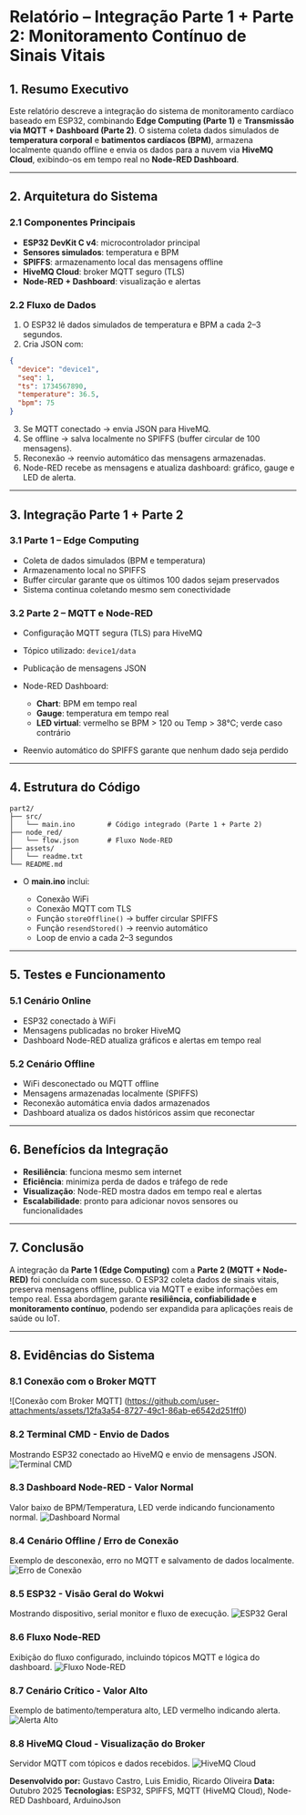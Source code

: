 # **Relatório – Integração Parte 1 + Parte 2: Monitoramento Contínuo de Sinais Vitais**

## 1. Resumo Executivo

Este relatório descreve a integração do sistema de monitoramento cardíaco baseado em ESP32, combinando **Edge Computing (Parte 1)** e **Transmissão via MQTT + Dashboard (Parte 2)**. O sistema coleta dados simulados de **temperatura corporal** e **batimentos cardíacos (BPM)**, armazena localmente quando offline e envia os dados para a nuvem via **HiveMQ Cloud**, exibindo-os em tempo real no **Node-RED Dashboard**.

---

## 2. Arquitetura do Sistema

### 2.1 Componentes Principais

* **ESP32 DevKit C v4**: microcontrolador principal
* **Sensores simulados**: temperatura e BPM
* **SPIFFS**: armazenamento local das mensagens offline
* **HiveMQ Cloud**: broker MQTT seguro (TLS)
* **Node-RED + Dashboard**: visualização e alertas

### 2.2 Fluxo de Dados

1. O ESP32 lê dados simulados de temperatura e BPM a cada 2–3 segundos.
2. Cria JSON com:

```json
{
  "device": "device1",
  "seq": 1,
  "ts": 1734567890,
  "temperature": 36.5,
  "bpm": 75
}
```

3. Se MQTT conectado → envia JSON para HiveMQ.
4. Se offline → salva localmente no SPIFFS (buffer circular de 100 mensagens).
5. Reconexão → reenvio automático das mensagens armazenadas.
6. Node-RED recebe as mensagens e atualiza dashboard: gráfico, gauge e LED de alerta.

---

## 3. Integração Parte 1 + Parte 2

### 3.1 Parte 1 – Edge Computing

* Coleta de dados simulados (BPM e temperatura)
* Armazenamento local no SPIFFS
* Buffer circular garante que os últimos 100 dados sejam preservados
* Sistema continua coletando mesmo sem conectividade

### 3.2 Parte 2 – MQTT e Node-RED

* Configuração MQTT segura (TLS) para HiveMQ
* Tópico utilizado: `device1/data`
* Publicação de mensagens JSON
* Node-RED Dashboard:

  * **Chart**: BPM em tempo real
  * **Gauge**: temperatura em tempo real
  * **LED virtual**: vermelho se BPM > 120 ou Temp > 38°C; verde caso contrário
* Reenvio automático do SPIFFS garante que nenhum dado seja perdido

---

## 4. Estrutura do Código

```
part2/
├── src/
│   └── main.ino        # Código integrado (Parte 1 + Parte 2)
├── node_red/
│   └── flow.json       # Fluxo Node-RED
├── assets/
│   └── readme.txt
└── README.md
```

* O **main.ino** inclui:

  * Conexão WiFi
  * Conexão MQTT com TLS
  * Função `storeOffline()` → buffer circular SPIFFS
  * Função `resendStored()` → reenvio automático
  * Loop de envio a cada 2–3 segundos

---

## 5. Testes e Funcionamento

### 5.1 Cenário Online

* ESP32 conectado à WiFi
* Mensagens publicadas no broker HiveMQ
* Dashboard Node-RED atualiza gráficos e alertas em tempo real

### 5.2 Cenário Offline

* WiFi desconectado ou MQTT offline
* Mensagens armazenadas localmente (SPIFFS)
* Reconexão automática envia dados armazenados
* Dashboard atualiza os dados históricos assim que reconectar

---

## 6. Benefícios da Integração

* **Resiliência**: funciona mesmo sem internet
* **Eficiência**: minimiza perda de dados e tráfego de rede
* **Visualização**: Node-RED mostra dados em tempo real e alertas
* **Escalabilidade**: pronto para adicionar novos sensores ou funcionalidades

---




## 7. Conclusão

A integração da **Parte 1 (Edge Computing)** com a **Parte 2 (MQTT + Node-RED)** foi concluída com sucesso. O ESP32 coleta dados de sinais vitais, preserva mensagens offline, publica via MQTT e exibe informações em tempo real. Essa abordagem garante **resiliência, confiabilidade e monitoramento contínuo**, podendo ser expandida para aplicações reais de saúde ou IoT.

---

## 8. Evidências do Sistema

### 8.1 Conexão com o Broker MQTT
![Conexão com Broker MQTT] (https://github.com/user-attachments/assets/12fa3a54-8727-49c1-86ab-e6542d251ff0)


### 8.2 Terminal CMD - Envio de Dados
Mostrando ESP32 conectado ao HiveMQ e envio de mensagens JSON.
![Terminal CMD](assets/cmd.jpg)

### 8.3 Dashboard Node-RED - Valor Normal
Valor baixo de BPM/Temperatura, LED verde indicando funcionamento normal.
![Dashboard Normal](assets/dash.jpg)

### 8.4 Cenário Offline / Erro de Conexão
Exemplo de desconexão, erro no MQTT e salvamento de dados localmente.
![Erro de Conexão](assets/erro.jpg)

### 8.5 ESP32 - Visão Geral do Wokwi
Mostrando dispositivo, serial monitor e fluxo de execução.
![ESP32 Geral](assets/esp32.jpg)

### 8.6 Fluxo Node-RED
Exibição do fluxo configurado, incluindo tópicos MQTT e lógica do dashboard.
![Fluxo Node-RED](assets/fluxo.jpg)

### 8.7 Cenário Crítico - Valor Alto
Exemplo de batimento/temperatura alto, LED vermelho indicando alerta.
![Alerta Alto](assets/high.jpg)

### 8.8 HiveMQ Cloud - Visualização do Broker
Servidor MQTT com tópicos e dados recebidos.
![HiveMQ Cloud](assets/hive.jpg)



**Desenvolvido por:** Gustavo Castro, Luis Emidio, Ricardo Oliveira
**Data:** Outubro 2025
**Tecnologias:** ESP32, SPIFFS, MQTT (HiveMQ Cloud), Node-RED Dashboard, ArduinoJson
